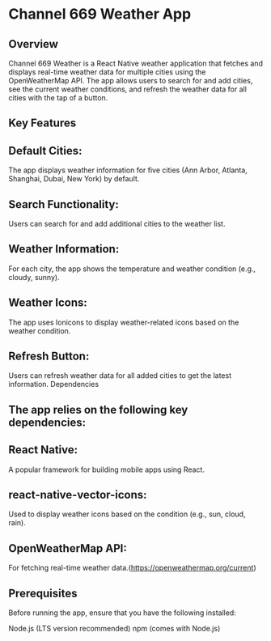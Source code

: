 # Channel 669 Weather App
## Overview
Channel 669 Weather is a React Native weather application that fetches and displays real-time weather data for multiple cities using the OpenWeatherMap API. The app allows users to search for and add cities, see the current weather conditions, and refresh the weather data for all cities with the tap of a button.

## Key Features
## Default Cities: 
The app displays weather information for five cities (Ann Arbor, Atlanta, Shanghai, Dubai, New York) by default.
## Search Functionality: 
Users can search for and add additional cities to the weather list.
## Weather Information: 
For each city, the app shows the temperature and weather condition (e.g., cloudy, sunny).
## Weather Icons: 
The app uses Ionicons to display weather-related icons based on the weather condition.
## Refresh Button: 
Users can refresh weather data for all added cities to get the latest information.
Dependencies

## The app relies on the following key dependencies:
## React Native: 
A popular framework for building mobile apps using React.
## react-native-vector-icons: 
Used to display weather icons based on the condition (e.g., sun, cloud, rain).
## OpenWeatherMap API: 
For fetching real-time weather data.(https://openweathermap.org/current) 
## Prerequisites
Before running the app, ensure that you have the following installed:

Node.js (LTS version recommended)
npm (comes with Node.js)
